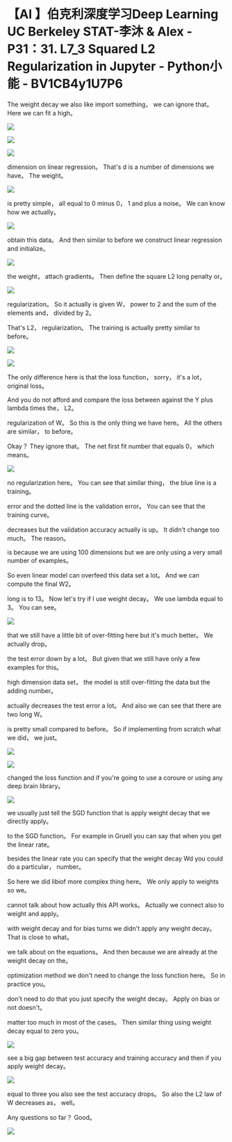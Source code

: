 # 【AI 】伯克利深度学习Deep Learning UC Berkeley STAT-李沐 & Alex - P31：31. L7_3 Squared L2 Regularization in Jupyter - Python小能 - BV1CB4y1U7P6

 The weight decay we also like import something， we can ignore that。 Here we can fit a high。



![](img/b988a25518ad00873e72acbcaeeb4b38_1.png)

![](img/b988a25518ad00873e72acbcaeeb4b38_2.png)

![](img/b988a25518ad00873e72acbcaeeb4b38_3.png)

 dimension on linear regression。 That's d is a number of dimensions we have。 The weight。



![](img/b988a25518ad00873e72acbcaeeb4b38_5.png)

 is pretty simple， all equal to 0 minus 0， 1 and plus a noise。 We can know how we actually。



![](img/b988a25518ad00873e72acbcaeeb4b38_7.png)

 obtain this data。 And then similar to before we construct linear regression and initialize。



![](img/b988a25518ad00873e72acbcaeeb4b38_9.png)

 the weight， attach gradients。 Then define the square L2 long penalty or。



![](img/b988a25518ad00873e72acbcaeeb4b38_11.png)

 regularization。 So it actually is given W， power to 2 and the sum of the elements and， divided by 2。

 That's L2， regularization。 The training is actually pretty similar to before。



![](img/b988a25518ad00873e72acbcaeeb4b38_13.png)

![](img/b988a25518ad00873e72acbcaeeb4b38_14.png)

 The only difference here is that the loss function， sorry， it's a lot， original loss。

 And you do not afford and compare the loss between against the Y plus lambda times the， L2。

 regularization of W。 So this is the only thing we have here。 All the others are similar， to before。

 Okay？ They ignore that。 The net first fit number that equals 0， which means。



![](img/b988a25518ad00873e72acbcaeeb4b38_16.png)

 no regularization here。 You can see that similar thing， the blue line is a training。

 error and the dotted line is the validation error。 You can see that the training curve。

 decreases but the validation accuracy actually is up。 It didn't change too much。 The reason。

 is because we are using 100 dimensions but we are only using a very small number of examples。

 So even linear model can overfeed this data set a lot。 And we can compute the final W2。

 long is to 13。 Now let's try if I use weight decay。 We use lambda equal to 3。 You can see。



![](img/b988a25518ad00873e72acbcaeeb4b38_18.png)

 that we still have a little bit of over-fitting here but it's much better。 We actually drop。

 the test error down by a lot。 But given that we still have only a few examples for this。

 high dimension data set， the model is still over-fitting the data but the adding number。

 actually decreases the test error a lot。 And also we can see that there are two long W。

 is pretty small compared to before。 So if implementing from scratch what we did， we just。



![](img/b988a25518ad00873e72acbcaeeb4b38_20.png)

![](img/b988a25518ad00873e72acbcaeeb4b38_21.png)

 changed the loss function and if you're going to use a coroure or using any deep brain library。



![](img/b988a25518ad00873e72acbcaeeb4b38_23.png)

 we usually just tell the SGD function that is apply weight decay that we directly apply。

 to the SGD function。 For example in Gruell you can say that when you get the linear rate。

 besides the linear rate you can specify that the weight decay Wd you could do a particular， number。

 So here we did libiof more complex thing here。 We only apply to weights so we。

 cannot talk about how actually this API works。 Actually we connect also to weight and apply。

 with weight decay and for bias turns we didn't apply any weight decay。 That is close to what。

 we talk about on the equations。 And then because we are already at the weight decay on the。

 optimization method we don't need to change the loss function here。 So in practice you。

 don't need to do that you just specify the weight decay。 Apply on bias or not doesn't。

 matter too much in most of the cases。 Then similar thing using weight decay equal to zero you。



![](img/b988a25518ad00873e72acbcaeeb4b38_25.png)

 see a big gap between test accuracy and training accuracy and then if you apply weight decay。



![](img/b988a25518ad00873e72acbcaeeb4b38_27.png)

 equal to three you also see the test accuracy drops。 So also the L2 law of W decreases as， well。

 Any questions so far？ Good。

![](img/b988a25518ad00873e72acbcaeeb4b38_29.png)